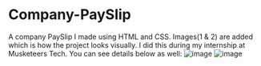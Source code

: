 # Company-PaySlip
A company PaySlip I made using HTML and CSS.
Images(1 & 2) are added which is how the project looks
visually. I did this during my internship at Musketeers Tech.
You can see details below as well:
![image](https://github.com/Amash7/Company-PaySlip/assets/124393380/bdc697e7-5a3b-4510-8bd9-1ec1c0f1af7c)
![image](https://github.com/Amash7/Company-PaySlip/assets/124393380/fa82de64-7708-48a4-b2eb-5fc06ceeb446)

